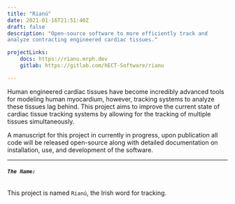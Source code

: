 ```yaml
---
title: "Rianú"
date: 2021-01-16T21:51:40Z
draft: false
description: "Open-source software to more efficiently track and
analyze contracting engineered cardiac tissues."

projectLinks: 
    docs: https://rianu.mrph.dev
    gitlab: https://gitlab.com/hECT-Software/rianu

---
```



Human engineered cardiac tissues have become
incredibly advanced tools for modeling human myocardium, however,
tracking systems to analyze these tissues lag behind. This project aims to improve the current state of cardiac tissue
tracking systems by allowing for the tracking of multiple tissues simultaneously. 

A manuscript for this project in currently in progress, upon
publication all code will be released open-source along with detailed
documentation on installation, use, and development of the software.

___  
###### **``The Name:``**

This project is named `Rianú`, the Irish word for tracking.



